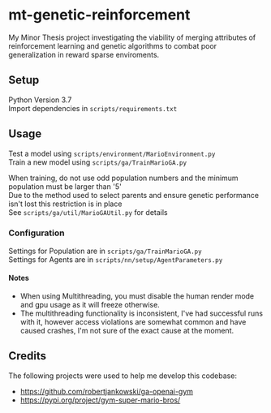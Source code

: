 # mt-genetic-reinforcement
My Minor Thesis project investigating the viability of merging attributes of reinforcement learning and genetic algorithms to combat poor generalization in reward sparse enviroments.

## Setup
Python Version 3.7 <br>
Import dependencies in ```scripts/requirements.txt```

## Usage
Test a model using ```scripts/environment/MarioEnvironment.py```<br>
Train a new model using ```scripts/ga/TrainMarioGA.py```

When training, do not use odd population numbers and the minimum population must be larger than '5'<br>
Due to the method used to select parents and ensure genetic performance isn't lost this restriction is in place<br>
See ```scripts/ga/util/MarioGAUtil.py``` for details


### Configuration
Settings for Population are in ```scripts/ga/TrainMarioGA.py```<br>
Settings for Agents are in ```scripts/nn/setup/AgentParameters.py```

#### Notes
- When using Multithreading, you must disable the human render mode and gpu usage as it will freeze otherwise.
- The multithreading functionality is inconsistent, I've had successful runs with it, however access violations are
somewhat common and have caused crashes, I'm not sure of the exact cause at the moment.

## Credits
The following projects were used to help me develop this codebase:

* https://github.com/robertjankowski/ga-openai-gym 
* https://pypi.org/project/gym-super-mario-bros/

